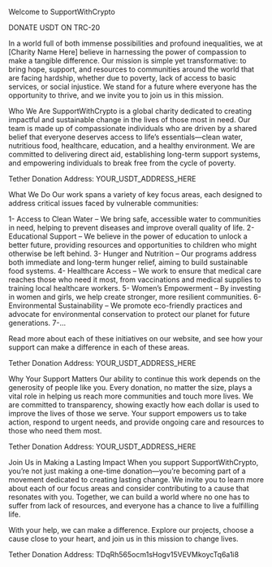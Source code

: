 Welcome to SupportWithCrypto

DONATE USDT ON TRC-20

In a world full of both immense possibilities and profound inequalities, we at [Charity Name Here] believe in harnessing the power of compassion to make a tangible difference. Our mission is simple yet transformative: to bring hope, support, and resources to communities around the world that are facing hardship, whether due to poverty, lack of access to basic services, or social injustice. We stand for a future where everyone has the opportunity to thrive, and we invite you to join us in this mission.

Who We Are
SupportWithCrypto is a global charity dedicated to creating impactful and sustainable change in the lives of those most in need. Our team is made up of compassionate individuals who are driven by a shared belief that everyone deserves access to life’s essentials—clean water, nutritious food, healthcare, education, and a healthy environment. We are committed to delivering direct aid, establishing long-term support systems, and empowering individuals to break free from the cycle of poverty.

Tether Donation Address: YOUR_USDT_ADDRESS_HERE

What We Do
Our work spans a variety of key focus areas, each designed to address critical issues faced by vulnerable communities:

1- Access to Clean Water – We bring safe, accessible water to communities in need, helping to prevent diseases and improve overall quality of life.
2- Educational Support – We believe in the power of education to unlock a better future, providing resources and opportunities to children who might otherwise be left behind.
3- Hunger and Nutrition – Our programs address both immediate and long-term hunger relief, aiming to build sustainable food systems.
4- Healthcare Access – We work to ensure that medical care reaches those who need it most, from vaccinations and medical supplies to training local healthcare workers.
5- Women’s Empowerment – By investing in women and girls, we help create stronger, more resilient communities.
6- Environmental Sustainability – We promote eco-friendly practices and advocate for environmental conservation to protect our planet for future generations.
7-...

Read more about each of these initiatives on our website, and see how your support can make a difference in each of these areas.

Tether Donation Address: YOUR_USDT_ADDRESS_HERE

Why Your Support Matters
Our ability to continue this work depends on the generosity of people like you. Every donation, no matter the size, plays a vital role in helping us reach more communities and touch more lives. We are committed to transparency, showing exactly how each dollar is used to improve the lives of those we serve. Your support empowers us to take action, respond to urgent needs, and provide ongoing care and resources to those who need them most.

Tether Donation Address: YOUR_USDT_ADDRESS_HERE

Join Us in Making a Lasting Impact
When you support SupportWithCrypto, you’re not just making a one-time donation—you’re becoming part of a movement dedicated to creating lasting change. We invite you to learn more about each of our focus areas and consider contributing to a cause that resonates with you. Together, we can build a world where no one has to suffer from lack of resources, and everyone has a chance to live a fulfilling life.

With your help, we can make a difference. Explore our projects, choose a cause close to your heart, and join us in this mission to change lives.

Tether Donation Address: TDqRh565ocm1sHogv15VEVMkoycTq6a1i8
